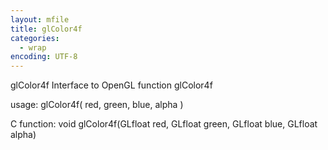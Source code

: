 ```yaml
---
layout: mfile
title: glColor4f
categories:
  - wrap
encoding: UTF-8
---
```


glColor4f  Interface to OpenGL function glColor4f

usage:  glColor4f( red, green, blue, alpha )

C function:  void glColor4f(GLfloat red, GLfloat green, GLfloat blue, GLfloat alpha)